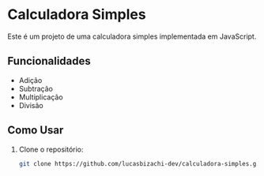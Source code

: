# Calculadora Simples

Este é um projeto de uma calculadora simples implementada em JavaScript.

## Funcionalidades

- Adição
- Subtração
- Multiplicação
- Divisão

## Como Usar

1. Clone o repositório:
   ```bash
   git clone https://github.com/lucasbizachi-dev/calculadora-simples.git
   
